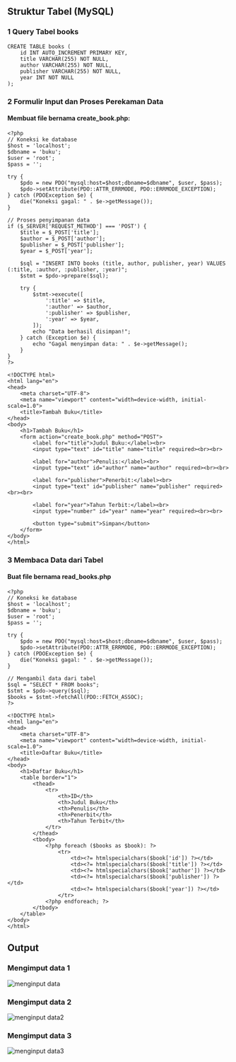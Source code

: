 ##  Struktur Tabel (MySQL)
### 1 Query Tabel books
```
CREATE TABLE books (
    id INT AUTO_INCREMENT PRIMARY KEY,
    title VARCHAR(255) NOT NULL,
    author VARCHAR(255) NOT NULL,
    publisher VARCHAR(255) NOT NULL,
    year INT NOT NULL
);

```
### 2 Formulir Input dan Proses Perekaman Data
#### Membuat file bernama create_book.php:
```
<?php
// Koneksi ke database
$host = 'localhost';
$dbname = 'buku';
$user = 'root';
$pass = '';

try {
    $pdo = new PDO("mysql:host=$host;dbname=$dbname", $user, $pass);
    $pdo->setAttribute(PDO::ATTR_ERRMODE, PDO::ERRMODE_EXCEPTION);
} catch (PDOException $e) {
    die("Koneksi gagal: " . $e->getMessage());
}

// Proses penyimpanan data
if ($_SERVER['REQUEST_METHOD'] === 'POST') {
    $title = $_POST['title'];
    $author = $_POST['author'];
    $publisher = $_POST['publisher'];
    $year = $_POST['year'];

    $sql = "INSERT INTO books (title, author, publisher, year) VALUES (:title, :author, :publisher, :year)";
    $stmt = $pdo->prepare($sql);

    try {
        $stmt->execute([
            ':title' => $title,
            ':author' => $author,
            ':publisher' => $publisher,
            ':year' => $year,
        ]);
        echo "Data berhasil disimpan!";
    } catch (Exception $e) {
        echo "Gagal menyimpan data: " . $e->getMessage();
    }
}
?>

<!DOCTYPE html>
<html lang="en">
<head>
    <meta charset="UTF-8">
    <meta name="viewport" content="width=device-width, initial-scale=1.0">
    <title>Tambah Buku</title>
</head>
<body>
    <h1>Tambah Buku</h1>
    <form action="create_book.php" method="POST">
        <label for="title">Judul Buku:</label><br>
        <input type="text" id="title" name="title" required><br><br>

        <label for="author">Penulis:</label><br>
        <input type="text" id="author" name="author" required><br><br>

        <label for="publisher">Penerbit:</label><br>
        <input type="text" id="publisher" name="publisher" required><br><br>

        <label for="year">Tahun Terbit:</label><br>
        <input type="number" id="year" name="year" required><br><br>

        <button type="submit">Simpan</button>
    </form>
</body>
</html>
```

### 3 Membaca Data dari Tabel
#### Buat file bernama read_books.php
```
<?php
// Koneksi ke database
$host = 'localhost';
$dbname = 'buku';
$user = 'root';
$pass = '';

try {
    $pdo = new PDO("mysql:host=$host;dbname=$dbname", $user, $pass);
    $pdo->setAttribute(PDO::ATTR_ERRMODE, PDO::ERRMODE_EXCEPTION);
} catch (PDOException $e) {
    die("Koneksi gagal: " . $e->getMessage());
}

// Mengambil data dari tabel
$sql = "SELECT * FROM books";
$stmt = $pdo->query($sql);
$books = $stmt->fetchAll(PDO::FETCH_ASSOC);
?>

<!DOCTYPE html>
<html lang="en">
<head>
    <meta charset="UTF-8">
    <meta name="viewport" content="width=device-width, initial-scale=1.0">
    <title>Daftar Buku</title>
</head>
<body>
    <h1>Daftar Buku</h1>
    <table border="1">
        <thead>
            <tr>
                <th>ID</th>
                <th>Judul Buku</th>
                <th>Penulis</th>
                <th>Penerbit</th>
                <th>Tahun Terbit</th>
            </tr>
        </thead>
        <tbody>
            <?php foreach ($books as $book): ?>
                <tr>
                    <td><?= htmlspecialchars($book['id']) ?></td>
                    <td><?= htmlspecialchars($book['title']) ?></td>
                    <td><?= htmlspecialchars($book['author']) ?></td>
                    <td><?= htmlspecialchars($book['publisher']) ?></td>
                    <td><?= htmlspecialchars($book['year']) ?></td>
                </tr>
            <?php endforeach; ?>
        </tbody>
    </table>
</body>
</html>
```
## Output 
### Mengimput data 1
![menginput data](https://github.com/user-attachments/assets/67c2b6c0-9974-48a1-b2a0-4513622cd583)

### Mengimput data 2
![menginput data2](https://github.com/user-attachments/assets/33d91074-e312-4ca6-bc30-504dca5ee594)

### Mengimput data 3
![menginput data3](https://github.com/user-attachments/assets/264cd2da-83eb-48f1-8b51-1491c1e0741c)




